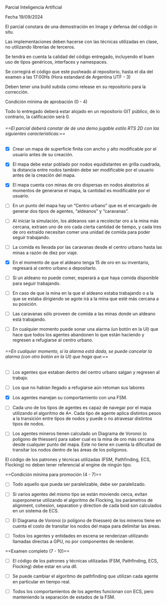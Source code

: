 Parcial Inteligencia Artificial

Fecha 19/09/2024

El parcial constara de una demostración en Image y defensa del código in situ.

Las implementaciones deben hacerse con las técnicas utilizadas en clase, no utilizando librerías de terceros.

Se tendrá en cuenta la calidad del código entregado, incluyendo el buen uso de tipos genéricos, interfaces y namespaces.

Se corregirá el código que este pusheado al repositorio, hasta el dia del examen a las 17:00Hs (Hora estandard de Argentina UTF - 3)

Deben tener una build subida como release en su repositorio para la corrección.



Condición mínima de aprobación (0 - 4)



Todo lo entregado deberá estar alojado en un repositorio GIT público, de lo contrario, la calificación será 0.


###### ==El parcial deberá constar de de una demo jugable estilo RTS 2D con las siguientes características:==
- [x] Crear un mapa de superficie finita con ancho y alto modificable por el usuario antes de su creación. 

- [x] El mapa debe estar poblado por nodos equidistantes en grilla cuadrada, la distancia entre nodos también debe ser modificable por el usuario antes de la creación del mapa.

- [x] El mapa cuenta con minas de oro dispersas en nodos aleatorios al momentos de generarse el mapa, la cantidad es modificable por el usuario.

- [ ] En un punto del mapa hay un “Centro urbano” que es el encargado de generar dos tipos de agentes, “aldeanos” y “caravanas”. 

- [ ] Al iniciar la simulación, los aldeanos van a recolectar oro a la mina más cercana, extraen uno de oro cada cierta cantidad de tiempo, y cada tres de oro extraído necesitan comer una unidad de comida para poder seguir trabajando.

- [ ] La comida es llevada por las caravanas desde el centro urbano hasta las minas a razón de diez por viaje.

- [x] En el momento de que el aldeano tenga 15 de oro en su inventario, regresará al centro urbano a depositarlo.

- [ ] Si un aldeano no puede comer, esperará a que haya comida disponible para seguir trabajando.

- [ ] En caso de que la mina en la que el aldeano estaba trabajando o a la que se estaba dirigiendo se agote irá a la mina que esté más cercana a su posición.

- [ ] Las caravanas sólo proveen de comida a las minas donde un aldeano está trabajando.

- [ ] En cualquier momento puede sonar una alarma (un botón en la UI) que hace que todos los agentes abandonen lo que están haciendo y regresen a refugiarse al centro urbano.

###### ==En cualquier momento, si la alarma está dada, se puede cancelar la alarma (con otro botón en la UI) que haga que:==

- [ ] Los agentes que estaban dentro del centro urbano salgan y regresen al trabajo.

- [ ] Los que no habían llegado a refugiarse aún retoman sus labores


- [x] Los agentes manejan su comportamiento con una FSM.

- [ ] Cada uno de los tipos de agentes es capaz de navegar por el mapa utilizando el algoritmo de A*. Cada tipo de agente aplica distintos pesos a la transición entre tipos de nodos y puede o no atravesar distintos tipos de nodos.

- [ ] Los agentes mineros tienen calculado un Diagrama de Voronoi (o polígono de thiessen) para saber cual es la mina de oro más cercana desde cualquier punto del mapa. Este no tiene en cuenta la dificultad de transitar los nodos dentro de las áreas de los polígonos.

El código de los patrones y técnicas utilizadas (FSM, Pathfinding, ECS, Flocking) no deben tener referencial al engine de ningún tipo.


==Condición mínima para promoción (4 - 7)==



- [ ] Todo aquello que pueda ser paralelizable, debe ser paralelizado.

- [ ] Si varios agentes del mismo tipo se están moviendo cerca, evitan superponerse utilizando el algoritmo de Flocking, los parámetros de alignment, cohesion, separation y direction de cada boid son calculados en un sistema de ECS.

- [ ] El Diagrama de Voronoi (o polígono de thiessen) de los mineros tiene en cuenta el costo de transitar los nodos del mapa para delimitar las áreas.

- [ ] Todos los agentes y entidades en escena se renderizan utilizando llamadas directas a GPU, no por componentes de renderer.




==Examen completo (7 - 10)==



- [ ] El código de los patrones y técnicas utilizadas (FSM, Pathfinding, ECS, Flocking) debe estar en una dll.

- [ ] Se puede cambiar el algoritmo de pathfinding que utilizan cada agente en particular en tiempo real.

- [ ] Todos los comportamientos de los agentes funcionan con ECS, pero manteniendo la separación de estados de la FSM.